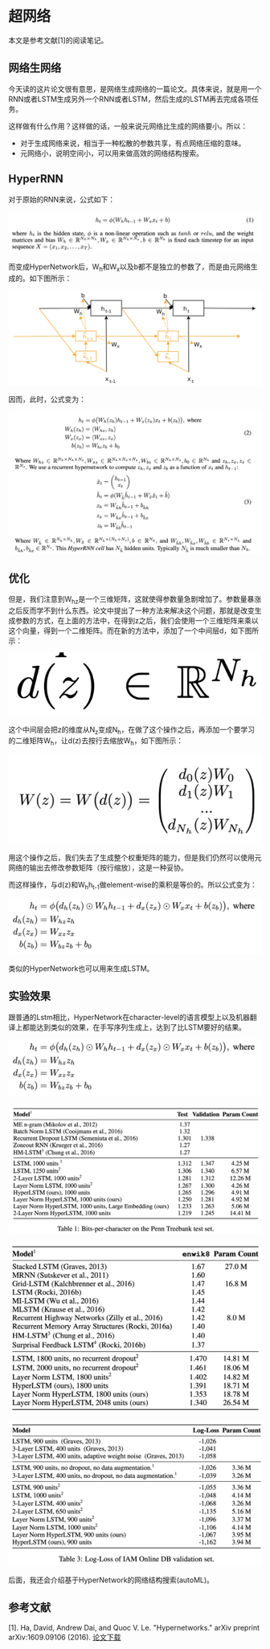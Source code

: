 # 超网络

本文是参考文献[1]的阅读笔记。

## 网络生网络

今天读的这片论文很有意思，是网络生成网络的一篇论文。具体来说，就是用一个RNN或者LSTM生成另外一个RNN或者LSTM，然后生成的LSTM再去完成各项任务。

这样做有什么作用？这样做的话，一般来说元网络比生成的网络要小。所以：
- 对于生成网络来说，相当于一种松散的参数共享，有点网络压缩的意味。
- 元网络小，说明空间小，可以用来做高效的网络结构搜索。

## HyperRNN

对于原始的RNN来说，公式如下：

![](./1.png)


而变成HyperNetwork后，W<sub>h</sub>和W<sub>x</sub>以及b都不是独立的参数了，而是由元网络生成的。如下图所示：

![](./2.png)

因而，此时，公式变为：

![](./3.png)

## 优化

但是，我们注意到W<sub>hz</sub>是一个三维矩阵，这就使得参数量急剧增加了。参数量暴涨之后反而学不到什么东西。论文中提出了一种方法来解决这个问题，那就是改变生成参数的方式，在上面的方法中，在得到z之后，我们会使用一个三维矩阵来乘以这个向量，得到一个二维矩阵。而在新的方法中，添加了一个中间层d，如下图所示：

![](./4.png)

这个中间层会把z的维度从N<sub>z</sub>变成N<sub>h</sub>，在做了这个操作之后，再添加一个要学习的二维矩阵W<sub>h</sub>，让d(z)去按行去缩放W<sub>h</sub>，如下图所示：

![](./5.png)

用这个操作之后，我们失去了生成整个权重矩阵的能力，但是我们仍然可以使用元网络的输出去修改参数矩阵（按行缩放），这是一种妥协。

而这样操作，与d(z)和W<sub>h</sub>h<sub>t-1</sub>做element-wise的乘积是等价的。所以公式变为：

![](./6.png)

类似的HyperNetwork也可以用来生成LSTM。

## 实验效果

跟普通的Lstm相比，HyperNetwork在character-level的语言模型上以及机器翻译上都能达到类似的效果，在手写序列生成上，达到了比LSTM要好的结果。

![](./6.png)

![](./7.png)

![](./8.png)

![](./9.png)


后面，我还会介绍基于HyperNetwork的网络结构搜索(autoML)。

## 参考文献

[1]. Ha, David, Andrew Dai, and Quoc V. Le. "Hypernetworks." arXiv preprint arXiv:1609.09106 (2016). [论文下载](https://openreview.net/pdf?id=rkpACe1lx)
